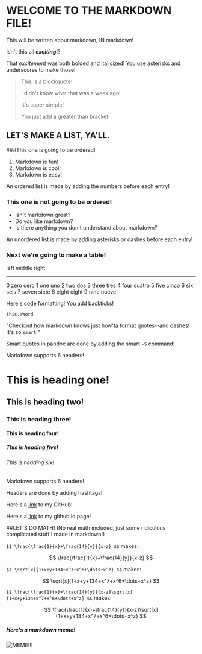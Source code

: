 # WELCOME TO THE MARKDOWN FILE!

This will be written about markdown, IN markdown!

Isn't this all __*exciting*__!?

That _*excitement*_ was both bolded and italicized! You use asterisks and underscores to make those!

>This is
>a blockquote!
>
>I didn't know 
>what that was
>a week ago! 
>
>It's super simple!
>
>You just add a 
>greater than bracket!

## LET'S MAKE A LIST, YA'LL.
###This one is going to be ordered!
1. Markdown is fun!
2. Markdown is cool!
3. Markdown is easy!

An ordered list is made by adding the numbers before each entry!

### This one is not going to be ordered!
* Isn't markdown great?
* Do you like markdown?
* Is there anything you don't understand about markdown?

An unordered list is made by adding asterisks or dashes before each entry!

### Next we're going to make a table!

left  middle        right
----  ------------  ------------
0     zero          cero
1     one           uno
2     two           dos
3     three         tres
4     four          cuatro
5     five          cinco
6     six           seis
7     seven         siete
8     eight         eight
9     nine          nueve


Here's code formatting! You add backticks!


`this.aWord`

"Checkout how markdown knows just how'ta format quotes--and dashes! It's so `smart`!"

Smart quotes in pandoc are done by adding the smart `-S` command!

Markdown supports 6 headers!

# This is heading one!
## This is heading two!
### This is heading three!
#### This is heading four!
##### This is heading five!
###### This is heading six!

Markdown supports 6 headers!

Headers are done by adding hashtags!

Here's a [link](https://github.com/jamiemramos) to my GitHub!

Here's a [link](https://jamiemramos.github.io/) to my github.io page!



##LET'S DO MATH!
(No real math included, just some ridiculous complicated stuff I made in markdown!)

`$$ \frac{\frac{1}{x}+\frac{14}{y}}{x-z} $$` makes: 

$$ \frac{\frac{1}{x}+\frac{14}{y}}{x-z} $$

`$$ \sqrt[x]{1+x+y+134+x^7+x^6+\dots+x^z} $$` makes:

$$ \sqrt[x]{1+x+y+134+x^7+x^6+\dots+x^z} $$

`$$ \frac{\frac{1}{x}+\frac{14}{y}}{x-z}\sqrt[x]{1+x+y+134+x^7+x^6+\dots+x^z} $$` makes:

$$ \frac{\frac{1}{x}+\frac{14}{y}}{x-z}\sqrt[x]{1+x+y+134+x^7+x^6+\dots+x^z} $$









##### Here's a markdown meme!

![MEME!!!](/home/ubuntu/workspace/assignment-3-jamiemramos/media/markdown3.jpg)

